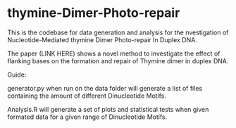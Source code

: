 # thymine-Dimer-Photo-repair
This is the codebase for data generation and analysis for the nvestigation of Nucleotide-Mediated thymine Dimer Photo-repair In Duplex DNA.

The paper (LINK HERE) shows a novel method to investigate the effect of flanking bases on the formation and repair of Thymine dimer in duplex DNA.

Guide:

generator.py when run on the data folder will generate a list of files containing the amount of different Dinucleotide Motifs. 

Analysis.R will generate a set of plots and statistical tests when given formated data for a given range of Dinucleotide Motifs. 
